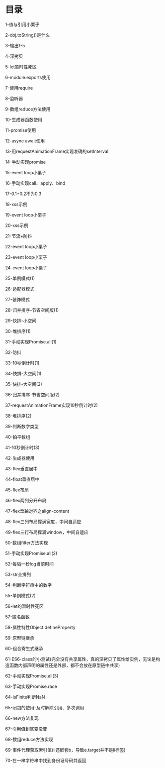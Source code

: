 # 目录
1-值与引用小栗子

2-obj.toString()是什么

3-输出1-5

4-深拷贝

5-let暂时性死区

6-module.exports使用

7-使用require

8-监听器

9-数组reduce方法使用

10-生成器函数使用

11-promise使用

12-async await使用

13-用requestAnimationFrame实现准确的setInterval

14-手动实现promise

15-event loop小栗子

16-手动实现call、apply、bind

17-0.1+0.2不为0.3

18-xss示例

19-event loop小栗子

20-xss示例

21-节流+防抖

22-event loop小栗子

23-event loop小栗子

24-event loop小栗子

25-单例模式(1)

26-适配器模式

27-装饰模式

28-归并排序-节省空间版(1)

29-快排-小空间

30-堆排序(1)

31-手动实现Promise.all(1)

32-防抖

33-10秒倒计时(1)

34-快排-大空间(1)

35-快排-大空间(2)

36-归并排序-节省空间版(2)

37-requestAnimationFrame实现10秒倒计时(2)

38-堆排序(2)

39-判断数字类型

40-拍平数组

41-10秒倒计时(3)

42-生成器使用

43-flex垂直居中

44-float垂直居中

45-flex布局

46-flex两列分开布局

47-flex垂轴对齐之align-content

48-flex三列布局撑满宽度，中间自适应

49-flex三行布局撑满window，中间自适应

50-数组filter方法实现

51-手动实现Promise.all(2)

52-每隔一秒log当前时间

53-str全排列

54-判断字符串中的数字

55-单例模式(2)

56-let的暂时性死区

57-匿名函数

58-属性特性Object.defineProperty

59-原型链继承

60-组合寄生式继承

61-ES6-class的小测试(完全没有共享属性，真的深拷贝了属性给实例，无论是构造函数内部声明的属性还是外部，都不会放在原型链中共享)

62-手动实现Promise.all(3)

63-手动实现Promise.race

64-isFinite判断NaN

65-闭包的使用-及时解除引用、多次调用

66-new方法复现

67-引用值到底变没变

68-数组reduce方法实现

69-事件代理获取索引值(li还嵌套b，导致e.target并不是li标签)

70-在一串字符串中找到身份证号码并返回